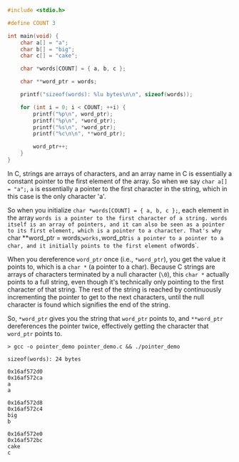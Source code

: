 ```c
#include <stdio.h>

#define COUNT 3

int main(void) {
    char a[] = "a";
    char b[] = "big";
    char c[] = "cake";

    char *words[COUNT] = { a, b, c };

    char **word_ptr = words;

    printf("sizeof(words): %lu bytes\n\n", sizeof(words));

    for (int i = 0; i < COUNT; ++i) {
        printf("%p\n", word_ptr);
        printf("%p\n", *word_ptr);
        printf("%s\n", *word_ptr);
        printf("%c\n\n", **word_ptr);

        word_ptr++;
    }
}
```

In C, strings are arrays of characters, and an array name in C is essentially a constant pointer to
the first element of the array. So when we say `char a[] = "a";`, `a` is essentially a pointer to the
first character in the string, which in this case is the only character 'a'.

So when you initialize `char *words[COUNT] = { a, b, c };`, each element in the array `words is a pointer
to the first character of a string. words itself is an array of pointers, and it can also be seen as a
pointer to its first element, which is a pointer to a character. That's why `char **word_ptr = words;` works,
`word_ptr` is a pointer to a pointer to a char, and it initially points to the first element of `words`.

When you dereference `word_ptr` once (i.e., `*word_ptr`), you get the value it points to, which is a
`char *` (a pointer to a char). Because C strings are arrays of characters terminated by a null character (`\0`),
this `char *` actually points to a full string, even though it's technically only pointing to the first
character of that string. The rest of the string is reached by continuously incrementing the pointer to get
to the next characters, until the null character is found which signifies the end of the string.

So, `*word_ptr` gives you the string that `word_ptr` points to, and `**word_ptr` dereferences the pointer twice,
effectively getting the character that `word_ptr` points to.

```
> gcc -o pointer_demo pointer_demo.c && ./pointer_demo

sizeof(words): 24 bytes

0x16af572d0
0x16af572ca
a
a

0x16af572d8
0x16af572c4
big
b

0x16af572e0
0x16af572bc
cake
c
```
